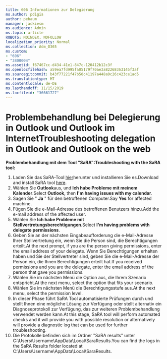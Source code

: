 ```yaml
---
title: 606 Informationen zur Delegierung
ms.author: pdigia
author: pebaum
manager: jackiesm
ms.audience: Admin
ms.topic: article
ROBOTS: NOINDEX, NOFOLLOW
localization_priority: Normal
ms.collection: Adm_O365
ms.custom:
- "606"
- "3800004"
ms.assetid: f67467cc-d434-41e1-847c-120412b12c3f
ms.openlocfilehash: a59ea7fd995fa05179f70ae3a82268363145f3af
ms.sourcegitcommit: b43f77221f47b50c41197a448a9c26c423ce1ad5
ms.translationtype: MT
ms.contentlocale: de-DE
ms.lasthandoff: 11/15/2019
ms.locfileid: "36661727"
---
```

# <a name="troubleshooting-delegation-in-outlook-and-outlook-on-the-web"></a><span data-ttu-id="7d276-102">Problembehandlung bei Delegierung in Outlook und Outlook im Internet</span><span class="sxs-lookup"><span data-stu-id="7d276-102">Troubleshooting delegation in Outlook and Outlook on the web</span></span>

<span data-ttu-id="7d276-103">**Problembehandlung mit dem Tool "SaRA":**</span><span class="sxs-lookup"><span data-stu-id="7d276-103">**Troubleshooting with the SaRA tool:**</span></span>

1. <span data-ttu-id="7d276-104">Laden Sie das SaRA-Tool [hier](https://aka.ms/SaRA-SkypeForBusinessSignIn)herunter und installieren Sie es.</span><span class="sxs-lookup"><span data-stu-id="7d276-104">Download and install SaRA tool [here](https://aka.ms/SaRA-SkypeForBusinessSignIn).</span></span>
1. <span data-ttu-id="7d276-105">Wählen Sie **Outlook**aus, und **Ich habe Probleme mit meinem Kalender**.</span><span class="sxs-lookup"><span data-stu-id="7d276-105">Select **Outlook**, then **I'm having issues with my calendar**.</span></span>
1. <span data-ttu-id="7d276-106">Sagen Sie " **Ja** " für den betroffenen Computer.</span><span class="sxs-lookup"><span data-stu-id="7d276-106">Say **Yes** for affected machine.</span></span>
1. <span data-ttu-id="7d276-107">Fügen Sie die e-Mail-Adresse des betroffenen Benutzers hinzu.</span><span class="sxs-lookup"><span data-stu-id="7d276-107">Add the e-mail address of the affected user.</span></span>
1. <span data-ttu-id="7d276-108">Wählen Sie **Ich habe Probleme mit Stellvertretungsberechtigungen**.</span><span class="sxs-lookup"><span data-stu-id="7d276-108">Select **I'm having problems with delegate permissions**.</span></span>
1. <span data-ttu-id="7d276-109">Geben Sie an der nächsten Eingabeaufforderung die e-Mail-Adresse Ihrer Stellvertretung ein, wenn Sie die Person sind, die Berechtigungen erteilt.</span><span class="sxs-lookup"><span data-stu-id="7d276-109">At the next prompt, if you are the person giving permissions, enter the email address of your delegate.</span></span> <span data-ttu-id="7d276-110">Wenn Sie Berechtigungen erhalten haben und Sie der Stellvertreter sind, geben Sie die e-Mail-Adresse der Person ein, die Ihnen Berechtigungen erteilt hat.</span><span class="sxs-lookup"><span data-stu-id="7d276-110">If you received permissions and you are the delegate, enter the email address of the person that gave you permissions.</span></span>
1. <span data-ttu-id="7d276-111">Wählen Sie im nächsten Menü die Option aus, die Ihrem Szenario entspricht.</span><span class="sxs-lookup"><span data-stu-id="7d276-111">At the next menu, select the option that fits your scenario.</span></span>
1. <span data-ttu-id="7d276-112">Wählen Sie im nächsten Menü die Berechtigungsstufe aus.</span><span class="sxs-lookup"><span data-stu-id="7d276-112">At the next menu, select the permission level.</span></span>
1. <span data-ttu-id="7d276-113">In dieser Phase führt SaRA Tool automatisierte Prüfungen durch und stellt Ihnen eine mögliche Lösung zur Verfügung oder stellt alternativ ein Diagnoseprotokoll zur Verfügung, das zur weiteren Problembehandlung verwendet werden kann.</span><span class="sxs-lookup"><span data-stu-id="7d276-113">At this stage, SaRA tool will perform automated checks and it will provide you with possible resolution or alternatively will provide a diagnostic log that can be used for further troubleshooting.</span></span>
1. <span data-ttu-id="7d276-114">Die Protokolle befinden sich im Ordner "SaRA results" unter C:\Users\Username\AppData\Local\SaraResults.</span><span class="sxs-lookup"><span data-stu-id="7d276-114">You can find the logs in the SaRA Results folder located at C:\Users\Username\AppData\Local\SaraResults.</span></span>
